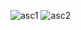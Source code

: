 
![asc1](https://github.com/PedBoyzzz/BestTemplete/assets/161984272/affca13c-eeea-49bd-96e0-5937a6c2bb22)  ![asc2](https://github.com/PedBoyzzz/BestTemplete/assets/161984272/f2155a21-2abb-4e1e-b708-496ff464f55e)


